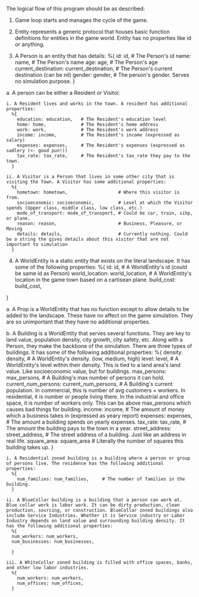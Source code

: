 The logical flow of this program should be as described:

1. Game loop starts and manages the cycle of the game. 

2. Entity represents a generic protocol that houses basic function definitions for entities in the game world. Entity has no properties like id or anything.

3. A Person is an entity that has details:
  %{ 
    id: id,                                   # The Person's id
    name: name,                               # The Person's name
    age: age,                                 # The Person's age
    current_destination: current_destination, # The Person's current destination (can be nil)
    gender: gender,                           # The person's gender. Serves no simulation purpose. 
  }

  a. A person can be either a Resident or Visitor.

    i. A Resident lives and works in the town. A resident has additional properties:
      %{
        education: education,   # The Resident's education level
        home: home,             # The Resident's home address
        work: work,             # The Resident's work address
        income: income,         # The Resident's income (expressed as salary)
        expenses: expenses,     # The Resident's expenses (expressed as sadlery (<- good pun!))
        tax_rate: tax_rate,     # The Resident's tax_rate they pay to the town.
      }

    ii. A Visitor is a Person that lives in some other city that is visiting the Town. A Visitor has some additional properties:
      %{
        hometown: hometown,                   # Where this visitor is from.
        socioeconomic: socioeconomic,         # Level at which the Visitor spends (Upper class, middle class, low class, etc.)
        mode_of_transport: mode_of_transport, # Could be car, train, sihp, or plane.
        reason: reason,                       # Business, Pleasure, or Moving
        details: details,                     # Currently nothing. Could be a string the gives details about this visitor that are not important to simulation
      }

4. A WorldEntity is a static entity that exists on the literal landscape. It has some of the following properties:
  %{
    id: id,                           # A WorldEntity's id (could be same id as Person)
    world_location: world_location,   # A WorldEntity's location in the game town based on a cartisean plane.
    build_cost: build_cost,

  }

  a. A Prop is a WorldEntity that has no function except to allow details to be added to the landscape. These have no affect on the game simulation. They are so unimportant that they have no additional properties. 

  b. A Building is a WorldEntity that serves several functions. They are key to land value, population density, city growth, city safety, etc. Along with a Person, they make the backbone of the simulation. There are three types of buildings. It has some of the following additional properties:
   %{
    density: density,                 # A WorldEntity's density. (low, medium, high)
    level: level,                     # A WorldEntity's level within their density. This is tied to a land area's land value. Like socioeconomic value, but for buildings.
    max_persons: max_persons,         # A Building's max number of persons it can hold.
    current_num_persons: current_num_persons, # A Building's current population. In commercial, this is number of avg customers + workers. In residential, it is number or people living there. In the industrial and office space, it is number of workers only. This can be above max_persons which causes bad things for building.
    income: income,                   # The amount of money which a business takes in (expressed as yeary report)
    expenses: expenses,               # The amount a building spends on yearly expenses.
    tax_rate: tax_rate,               # The amount the building pays to the town in a year.
    street_address: street_address,   # The street address of a building. Just like an address in real life.
    square_area: square_area          # Literally the number of squares this building takes up.
   }

    i. A Residential zoned building is a building where a person or group of persons live. The residence has the following additional properties:
      %{
        num_families: num_families,     # The number of families in the building.
      }

    ii. A BlueCollar building is a building that a person can work at. Blue collar work is labor work. It can be dirty production, clean production, sourcing, or construction. BlueCollar zoned buildings also include Service Industries. Whether it is Service industry or Labor Industry depends on land value and surrounding building density. It has the following additional properties:
      %{
      num_workers: num_workers,
      num_businesses: num_businesses,

      }

    iii. A WhiteCollar zoned building is filled with office spaces, banks, and other low labor industries. 
      %{
        num_workers: num_workers,
        num_offices: num_offices,
      }

    
  